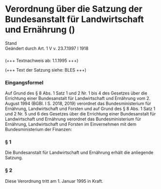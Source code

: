 Verordnung über die Satzung der Bundesanstalt für Landwirtschaft und Ernährung ()
=================================================================================

Stand  
Geändert durch Art. 1 V v. 23.7.1997 I 1918

### 

(+++ Textnachweis ab: 1.1.1995 +++)

(+++ Text der Satzung siehe: BLES +++)

### Eingangsformel

Auf Grund des § 8 Abs. 1 Satz 1 und 2 Nr. 1 bis 4 des Gesetzes über die Errichtung einer Bundesanstalt für Landwirtschaft und Ernährung vom 2. August 1994 (BGBl. I S. 2018, 2019) verordnet das Bundesministerium für Ernährung, Landwirtschaft und Forsten und auf Grund des § 8 Abs. 1 Satz 1 und 2 Nr. 5 und 6 des Gesetzes über die Errichtung einer Bundesanstalt für Landwirtschaft und Ernährung verordnet das Bundesministerium für Ernährung, Landwirtschaft und Forsten im Einvernehmen mit dem Bundesministerium der Finanzen:

### § 1

Die Bundesanstalt für Landwirtschaft und Ernährung erhält die anliegende Satzung.

### § 2

Diese Verordnung tritt am 1. Januar 1995 in Kraft.
